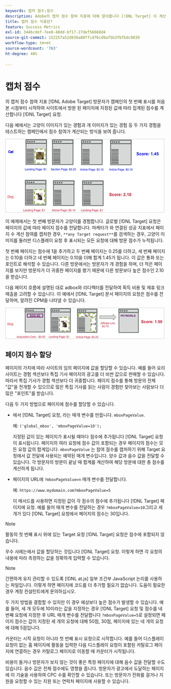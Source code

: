 ```yaml
---
keywords: 캡처 점수;점수
description: Adobe의 캡처 점수 참여 지표에 대해 알아봅니다 [!DNL Target] 이 계산에서는 사이트에서 방문한 페이지에 지정된 값에 따라 집계된 점수를 계산합니다.
title: 캡처 점수 지표란?
feature: Success Metrics
exl-id: 3446cdef-7ee0-40dd-bf17-27def56668d4
source-git-commit: 152257a52d836a88ffcd76cd9af5b3fbfbdc0839
workflow-type: tm+mt
source-wordcount: '763'
ht-degree: 48%

---
```


# 캡처 점수

의 캡처 점수 참여 지표 [!DNL Adobe Target] 방문자가 캠페인의 첫 번째 표시를 처음 본 시점부터 시작하여 사이트에서 방문 된 페이지에 지정된 값에 따라 집계된 점수를 계산합니다 [!DNL Target] 요청.

다음 예에서는 고양이 이미지가 있는 경험과 개 이미지가 있는 경험 등 두 가지 경험을 테스트하는 캠페인에서 점수 참여가 계산되는 방식을 보여 줍니다.

![](assets/example_score.png)

이 예제에서는 첫 번째 방문자가 고양이를 경험합니다. 글로벌 [!DNL Target] 요청은 페이지의 값에 따라 페이지 점수를 전달합니다. 마케터가 와 연결된 성공 지표에서 페이지 수 계산 참여를 캡처한 경우, `**any Target request**`를 검색하는 경우, 고양이 이미지를 둘러싼 디스플레이 요청 후 표시되는 모든 요청에 대해 방문 점수가 누적됩니다.

첫 번째 페이지는 점수에 1을 추가하고 두 번째 페이지는 0.25를 더하고, 세 번째 페이지는 0.10을 더하고 네 번째 페이지는 0.10을 더해 합계 1.45가 됩니다. 이 값은 통화 또는 포인트로 해석할 수 있습니다. 다른 방문에서는 방문자가 개 경험을 하며, 더 적은 페이지를 보지만 방문자가 더 귀중한 페이지를 봤기 때문에 다른 방문보다 높은 점수인 2.10을 받습니다.

다음 페이지 흐름에 설명된 대로 adbox와 리디렉터를 전달하여 획득 비용 및 제휴 링크 매출을 고려할 수 있습니다. 이 예에서 [!DNL Target] 문서 페이지의 요청은 점수를 전달하며, 알려진 CPM을 나타낼 수 있습니다.

![](assets/example_score2.png)

## 페이지 점수 할당

페이지의 가치에 따라 사이트의 임의 페이지에 값을 할당할 수 있습니다. 예를 들어 요리 사이트는 경험 섹션보다 특집 기사 페이지의 광고를 더 비싼 값으로 판매할 수 있습니다. 따라서 특집 기사가 경험 섹션보다 더 귀중합니다. 페이지 점수를 통해 방문의 전체 &quot;값&quot;을 전개할 수 있으므로 많은 특집 기사를 읽는 사람이 경험만 찾아보는 사람보다 더 많은 &quot;포인트&quot;를 받습니다.

다음 두 가지 방법으로 페이지에 점수를 할당할 수 있습니다.

* 에서 [!DNL Target] 요청, 라는 매개 변수를 만듭니다. `mboxPageValue`.

   예: `('global_mbox', 'mboxPageValue=10');`

   지정된 값이 있는 페이지가 표시될 때마다 점수에 추가됩니다 [!DNL Target] 요청이 표시됩니다. 페이지의 여러 요청에 점수 값이 포함되는 경우 페이지의 점수는 모든 요청 값의 합계입니다. `mboxPageValue` 는 참여 점수를 캡처하기 위해 Target 요청에서 값 전달에 사용되는 예약된 매개 변수입니다. 양수 값과 음수 값을 전달할 수 있습니다. 각 방문자의 방문이 끝날 때 합계를 계산하여 해당 방문에 대한 총 점수를 계산하게 됩니다.

* 페이지의 URL에 `?mboxPageValue=n` 매개 변수를 전달합니다.

   예: `https://www.mydomain.com?mboxPageValue=5`

   이 메서드를 사용하면 지정된 값이 각 점수의 점수에 추가됩니다 [!DNL Target] 페이지에 요청. 예를 들어 매개 변수를 전달하는 경우 `?mboxPageValue=10`그리고 세 개가 있다 [!DNL Target] 요청에서 페이지의 점수는 30입니다.

>[!NOTE]
>
>활동의 첫 번째 표시 위에 있는 Target 요청 [!DNL Target] 요청은 점수에 포함되지 않습니다.

우수 사례는에서 값을 할당하는 것입니다 [!DNL Target] 요청. 이렇게 하면 각 요청의 내용에 따라 측정하는 값을 정확하게 입력할 수 있습니다.

>[!NOTE]
>
>간편하게 유지 관리할 수 있도록 [!DNL at.js] 일부 조건부 JavaScript 논리를 사용하는 파일입니다. 이렇게 하면 페이지에 코드를 더 추가할 필요가 없습니다. 도움이 필요한 경우 계정 컨설턴트에게 문의하십시오.

두 가지 방법을 결합할 수 있지만 이 경우 예상보다 높은 점수가 발생할 수 있습니다. 예를 들어, 세 개 모두에 10이라는 값을 지정하는 경우 [!DNL Target] 요청 및 점수를 네 번째 요청에 지정한 후 URL 매개 변수를 전달합니다 `?mboxPageValue=5`로 설정되면 페이지 점수는 값이 지정된 세 개의 요청에 대해 50점, 30점, 페이지에 있는 네 개의 요청에 대해 5점입니다.

카운터는 시작 요청이 아니라 첫 번째 표시 요청으로 시작합니다. 예를 들어 디스플레이 요청이 없는 홈 페이지에 활동을 입력한 다음 디스플레이 요청이 포함된 카탈로그 페이지에 연결하는 경우 카탈로그 페이지로 이동할 때 카운터가 시작됩니다.

비용이 들거나 방문자가 보지 않는 것이 좋은 특정 페이지에 대해 음수 값을 전달할 수도 있습니다. 음수 값은 전체 점수에도 영향을 줍니다. 방문자가 광고에서 도달하는 페이지에 이 기술을 사용하여 CPC 수를 확인할 수 있습니다. 또는 방문자가 전화를 걸거나 지원을 요청할 수 있는 지원 또는 연락처 페이지에 사용할 수 있습니다.
